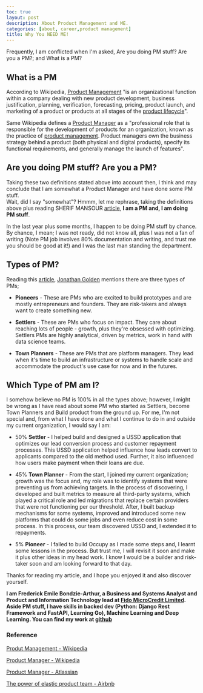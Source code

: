 ```yaml
---
toc: true
layout: post
description: About Product Management and ME. 
categories: [about, career,product management]
title: Why You NEED ME!
---
```


Frequently, I am conflicted when I'm asked, Are you doing PM stuff? Are you a PM?; and What is a PM?

## __What is a PM__

According to Wikipedia, [Product Management](https://en.wikipedia.org/wiki/Product_management) "is an organizational function within a company dealing with new product development, business justification, planning, verification, forecasting, pricing, product launch, and marketing of a product or products at all stages of the [product lifecycle](https://en.wikipedia.org/wiki/Product_life-cycle_management_(marketing))".

Same Wikipedia defines a [Product Manager](https://en.wikipedia.org/wiki/Product_manager) as a "professional role that is responsible for the development of products for an organization, known as the practice of [product management](https://en.wikipedia.org/wiki/Product_management). Product managers own the business strategy behind a product (both physical and digital products), specify its functional requirements, and generally manage the launch of features".

## __Are you doing PM stuff? Are you a PM?__

Taking these two definitions stated above into account then, I think and may conclude that I am somewhat a Product Manager and have done some PM stuff.  
Wait, did I say "somewhat"?  Hmmm, let me rephrase, taking the definitions above plus reading SHERIF MANSOUR [article](https://www.atlassian.com/agile/product-management/product-manager), __I am a PM and, I am doing PM stuff__.

In the last year plus some months, I happen to be doing PM stuff by chance. By chance, I mean; I was not ready, did not know all, plus I was not a fan of writing (Note PM job involves 80% documentation and writing, and trust me you should be good at it!) and I was the last man standing the department.

## __Types of PM?__

Reading this [article](https://review.firstround.com/the-power-of-the-elastic-product-team-airbnbs-first-pm-on-how-to-build-your-own), [Jonathan Golden](https://www.linkedin.com/in/jgolden) mentions there are three types of PMs;

- __Pioneers__ - These are PMs who are excited to build prototypes and are mostly entrepreneurs and founders. They are risk-takers and always want to create something new.

- __Settlers__ - These are PMs who focus on impact. They care about reaching lots of people - growth, plus they're obsessed with optimizing.  Settlers PMs are highly analytical, driven by metrics, work in hand with data science teams.

- __Town Planners__ - These are PMs that are platform managers. They lead when it's time to build an infrastructure or systems to handle scale and accommodate the product's use case for now and in the futures.

## __Which Type of PM am I?__

I somehow believe no PM is 100% in all the types above; however, I might be wrong as I have read about some PM who started as Settlers, become Town Planners and Build product from the ground up.
For me, I'm not special and, from what I have done and what I continue to do in and outside my current organization, I would say I am:

- 50% __Settler__ - I helped build and designed a USSD application that optimizes our lead conversion process and customer repayment processes. This USSD application helped influence how leads convert to applicants compared to the old method used. Further, it also influenced how users make payment when their loans are due.

- 45% __Town Planner__ - From the start, I joined my current organization; growth was the focus and, my role was to identify systems that were preventing us from achieving targets. In the process of discovering, I developed and built metrics to measure all third-party systems, which played a critical role and led migrations that replace certain providers that were not functioning per our threshold. After, I built backup mechanisms for some systems, improved and introduced some new platforms that could do some jobs and even reduce cost in some process. In this process, our team discovered USSD and, I extended it to repayments.

- 5% __Pioneer__ - I failed to build Occupy as I made some steps and,  I learnt some lessons in the process. But trust me, I will revisit it soon and make it plus other ideas in my head work. I know I would be a builder and risk-taker soon and am looking forward to that day.

Thanks for reading my article, and I hope you enjoyed it and also discover yourself.

**I am Frederick Emile Bondzie-Arthur, a Business and Systems Analyst and Product and Information Technology lead at [Fido MicroCredit Limited](http://www.fidocredit.com/). Aside PM stuff, I have skills in backed dev (Python: Django Rest Framework and FastAPI, Learning Go), Machine Learning and Deep Learning. You can find my work at [github](https://github.com/emilearthur)**

### __Reference__

[Produt Management - Wikipedia](https://en.wikipedia.org/wiki/Product_management)

[Product Manager - Wikipedia](https://en.wikipedia.org/wiki/Product_manager)

[Product Manager - Atlassian](https://www.atlassian.com/agile/product-management/product-manager)

[The power of elastic product team - Airbnb](https://review.firstround.com/the-power-of-the-elastic-product-team-airbnbs-first-pm-on-how-to-build-your-own)
